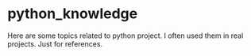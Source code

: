 # python_knowledge
Here are some topics related to python project. 
I often used them in real projects.
Just for references. 
